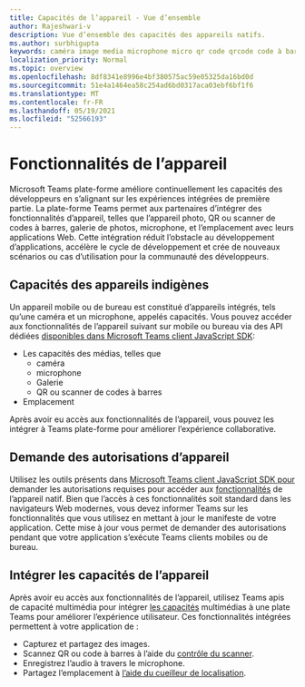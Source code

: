 ```yaml
---
title: Capacités de l’appareil - Vue d’ensemble
author: Rajeshwari-v
description: Vue d’ensemble des capacités des appareils natifs.
ms.author: surbhigupta
keywords: caméra image media microphone micro qr code qrcode code à barres scanner capacités de localisation des autorisations de périphérique natif
localization_priority: Normal
ms.topic: overview
ms.openlocfilehash: 8df8341e8996e4bf380575ac59e05325da16bd0d
ms.sourcegitcommit: 51e4a1464ea58c254ad6bd0317aca03ebf6bf1f6
ms.translationtype: MT
ms.contentlocale: fr-FR
ms.lasthandoff: 05/19/2021
ms.locfileid: "52566193"
---
```

# <a name="device-capabilities"></a>Fonctionnalités de l’appareil

Microsoft Teams plate-forme améliore continuellement les capacités des développeurs en s’alignant sur les expériences intégrées de première partie. La plate-forme Teams permet aux partenaires d’intégrer des fonctionnalités d’appareil, telles que l’appareil photo, QR ou scanner de codes à barres, galerie de photos, microphone, et l’emplacement avec leurs applications Web. Cette intégration réduit l’obstacle au développement d’applications, accélère le cycle de développement et crée de nouveaux scénarios ou cas d’utilisation pour la communauté des développeurs.

## <a name="native-device-capabilities"></a>Capacités des appareils indigènes

Un appareil mobile ou de bureau est constitué d’appareils intégrés, tels qu’une caméra et un microphone, appelés capacités. Vous pouvez accéder aux fonctionnalités de l’appareil suivant sur mobile ou bureau via des API dédiées [disponibles dans Microsoft Teams client JavaScript SDK](/javascript/api/overview/msteams-client?view=msteams-client-js-latest&preserve-view=true):
* Les capacités des médias, telles que
    * caméra
    * microphone
    * Galerie
    * QR ou scanner de codes à barres
* Emplacement

Après avoir eu accès aux fonctionnalités de l’appareil, vous pouvez les intégrer à Teams plate-forme pour améliorer l’expérience collaborative. 

## <a name="request-device-permissions"></a>Demande des autorisations d’appareil

Utilisez les outils présents dans [Microsoft Teams client JavaScript SDK pour](/javascript/api/overview/msteams-client?view=msteams-client-js-latest&preserve-view=true) demander les autorisations requises pour accéder aux [fonctionnalités](native-device-permissions.md) de l’appareil natif. Bien que l’accès à ces fonctionnalités soit standard dans les navigateurs Web modernes, vous devez informer Teams sur les fonctionnalités que vous utilisez en mettant à jour le manifeste de votre application. Cette mise à jour vous permet de demander des autorisations pendant que votre application s’exécute Teams clients mobiles ou de bureau.
 
 ## <a name="integrate-device-capabilities"></a>Intégrer les capacités de l’appareil

Après avoir eu accès aux fonctionnalités de l’appareil, utilisez Teams apis de capacité multimédia pour intégrer [les capacités](mobile-camera-image-permissions.md) multimédias à une plate Teams pour améliorer l’expérience utilisateur. Ces fonctionnalités intégrées permettent à votre application de :

* Capturez et partagez des images.
* Scannez QR ou code à barres à l’aide du [contrôle du scanner](qr-barcode-scanner-capability.md).
* Enregistrez l’audio à travers le microphone.
* Partagez l’emplacement à [l’aide du cueilleur de localisation](location-capability.md).
